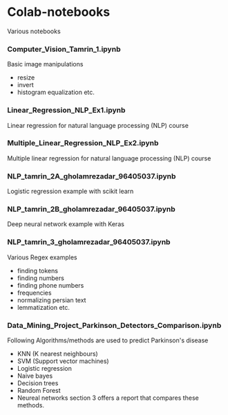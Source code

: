 # Colab-notebooks
Various notebooks

### Computer_Vision_Tamrin_1.ipynb
Basic image manipulations
- resize
- invert
- histogram equalization etc.

### Linear_Regression_NLP_Ex1.ipynb
Linear regression for natural language processing (NLP) course

### Multiple_Linear_Regression_NLP_Ex2.ipynb
Multiple linear regression for natural language processing (NLP) course

### NLP_tamrin_2A_gholamrezadar_96405037.ipynb
Logistic regression example with scikit learn

### NLP_tamrin_2B_gholamrezadar_96405037.ipynb
Deep neural network example with Keras

### NLP_tamrin_3_gholamrezadar_96405037.ipynb
Various Regex examples
- finding tokens
- finding numbers
- finding phone numbers
- frequencies
- normalizing persian text
- lemmatization etc.

### Data_Mining_Project_Parkinson_Detectors_Comparison.ipynb
Following Algorithms/methods are used to predict Parkinson's disease
- KNN (K nearest neighbours)
- SVM (Support vector machines)
- Logistic regression
- Naive bayes
- Decision trees
- Random Forest
- Neureal networks
section 3 offers a report that compares these methods.
